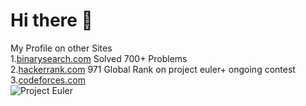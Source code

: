 # Hi there 👋
My Profile on other Sites
</br>
1.[binarysearch.com](https://binarysearch.com/@/Challenger_76) Solved 700+ Problems
</br>
2.[hackerrank.com](https://www.hackerrank.com/18ucc061) 971 Global Rank on project euler+ ongoing contest 
</br>
3.[codeforces.com](http://codeforces.com/profile/18ucc061)
</br>
![Project Euler](https://projecteuler.net/profile/challenger_76.png)


